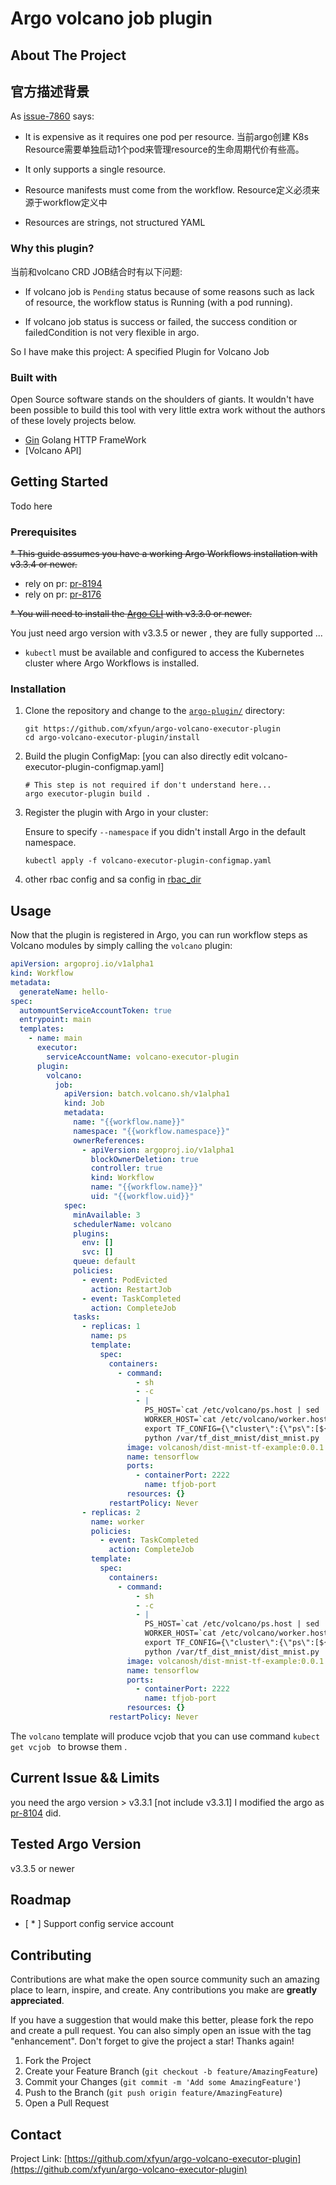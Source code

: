 # Argo volcano job plugin
## About The Project
## 官方描述背景

As  [issue-7860](https://github.com/argoproj/argo-workflows/issues/7860) says:

* It is expensive as it requires one pod per resource.
  当前argo创建 K8s Resource需要单独启动1个pod来管理resource的生命周期代价有些高。

* It only supports a single resource.

* Resource manifests must come from the workflow.
  Resource定义必须来源于workflow定义中

* Resources are strings, not structured YAML

### Why this plugin?

当前和volcano CRD JOB结合时有以下问题:

* If volcano job is `Pending` status because of some reasons such as lack of resource, the
  workflow status is Running (with a pod running).

* If volcano job status is success or failed, the success condition  or failedCondition is not
  very flexible in argo.

So I have make this project:
A specified Plugin for Volcano Job

### Built with

Open Source software stands on the shoulders of giants. It wouldn't have been possible to build this tool with very little extra work without the authors of these lovely projects below.

* [Gin](https://github.com/gin-gonic/gin) Golang HTTP FrameWork
* [Volcano API]


## Getting Started

Todo here


### Prerequisites

~~* This guide assumes you have a working Argo Workflows installation with v3.3.4 or newer.~~
* rely on pr: [pr-8194](https://github.com/argoproj/argo-workflows/pull/8194)
*  rely on pr: [pr-8176](https://github.com/argoproj/argo-workflows/pull/8176)
    
~~* You will need to install the [Argo CLI](https://argoproj.github.io/argo-workflows/cli/) with v3.3.0 or newer.~~

You just need argo version with v3.3.5 or newer , they are fully supported ...

* `kubectl` must be available and configured to access the Kubernetes cluster where Argo Workflows is installed.

### Installation

1. Clone the repository and change to the [`argo-plugin/`](argo-plugin/) directory:

   ```shell
   git https://github.com/xfyun/argo-volcano-executor-plugin
   cd argo-volcano-executor-plugin/install
   ```

2. Build the plugin ConfigMap: [you can also directly edit volcano-executor-plugin-configmap.yaml]
   
   ```shell
   # This step is not required if don't understand here...
   argo executor-plugin build .
   ```

3. Register the plugin with Argo in your cluster:

   Ensure to specify `--namespace` if you didn't install Argo in the default namespace.

   ```shell
   kubectl apply -f volcano-executor-plugin-configmap.yaml
   ```

4. other rbac config and sa config  in  [rbac_dir](install/rbac)

## Usage

Now that the plugin is registered in Argo, you can run workflow steps as Volcano modules by simply calling the `volcano` plugin:

```yaml
apiVersion: argoproj.io/v1alpha1
kind: Workflow
metadata:
  generateName: hello-
spec:
  automountServiceAccountToken: true
  entrypoint: main
  templates:
    - name: main
      executor:
        serviceAccountName: volcano-executor-plugin
      plugin:
        volcano:
          job:
            apiVersion: batch.volcano.sh/v1alpha1
            kind: Job
            metadata:
              name: "{{workflow.name}}"
              namespace: "{{workflow.namespace}}"
              ownerReferences:
                - apiVersion: argoproj.io/v1alpha1
                  blockOwnerDeletion: true
                  controller: true
                  kind: Workflow
                  name: "{{workflow.name}}"
                  uid: "{{workflow.uid}}"
            spec:
              minAvailable: 3
              schedulerName: volcano
              plugins:
                env: []
                svc: []
              queue: default
              policies:
                - event: PodEvicted
                  action: RestartJob
                - event: TaskCompleted
                  action: CompleteJob
              tasks:
                - replicas: 1
                  name: ps
                  template:
                    spec:
                      containers:
                        - command:
                            - sh
                            - -c
                            - |
                              PS_HOST=`cat /etc/volcano/ps.host | sed 's/$/&:2222/g' | sed 's/^/"/;s/$/"/' | tr "\n" ","`;
                              WORKER_HOST=`cat /etc/volcano/worker.host | sed 's/$/&:2222/g' | sed 's/^/"/;s/$/"/' | tr "\n" ","`;
                              export TF_CONFIG={\"cluster\":{\"ps\":[${PS_HOST}],\"worker\":[${WORKER_HOST}]},\"task\":{\"type\":\"ps\",\"index\":${VK_TASK_INDEX}},\"environment\":\"cloud\"};
                              python /var/tf_dist_mnist/dist_mnist.py
                          image: volcanosh/dist-mnist-tf-example:0.0.1
                          name: tensorflow
                          ports:
                            - containerPort: 2222
                              name: tfjob-port
                          resources: {}
                      restartPolicy: Never
                - replicas: 2
                  name: worker
                  policies:
                    - event: TaskCompleted
                      action: CompleteJob
                  template:
                    spec:
                      containers:
                        - command:
                            - sh
                            - -c
                            - |
                              PS_HOST=`cat /etc/volcano/ps.host | sed 's/$/&:2222/g' | sed 's/^/"/;s/$/"/' | tr "\n" ","`;
                              WORKER_HOST=`cat /etc/volcano/worker.host | sed 's/$/&:2222/g' | sed 's/^/"/;s/$/"/' | tr "\n" ","`;
                              export TF_CONFIG={\"cluster\":{\"ps\":[${PS_HOST}],\"worker\":[${WORKER_HOST}]},\"task\":{\"type\":\"worker\",\"index\":${VK_TASK_INDEX}},\"environment\":\"cloud\"};
                              python /var/tf_dist_mnist/dist_mnist.py
                          image: volcanosh/dist-mnist-tf-example:0.0.1
                          name: tensorflow
                          ports:
                            - containerPort: 2222
                              name: tfjob-port
                          resources: {}
                      restartPolicy: Never
```

The `volcano` template will produce vcjob that you can use command `kubect get vcjob ` to browse them .

## Current Issue && Limits

you need the argo version > v3.3.1 [not include v3.3.1]
I modified the argo as [pr-8104](https://github.com/argoproj/argo-workflows/pull/8104) did.



## Tested Argo Version

v3.3.5 or newer


## Roadmap

- [ * ] Support config service account


## Contributing

Contributions are what make the open source community such an amazing place to learn, inspire, and create. Any contributions you make are **greatly appreciated**.

If you have a suggestion that would make this better, please fork the repo and create a pull request. You can also simply open an issue with the tag "enhancement".
Don't forget to give the project a star! Thanks again!

1. Fork the Project
2. Create your Feature Branch (`git checkout -b feature/AmazingFeature`)
3. Commit your Changes (`git commit -m 'Add some AmazingFeature'`)
4. Push to the Branch (`git push origin feature/AmazingFeature`)
5. Open a Pull Request


## Contact

Project Link: [https://github.com/xfyun/argo-volcano-executor-plugin](https://github.com/xfyun/argo-volcano-executor-plugin)

